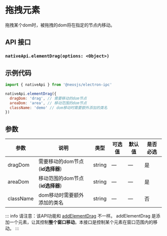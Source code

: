 # 拖拽元素

拖拽某个dom时，被拖拽的dom将在指定的节点内移动。

## API 接口

### `nativeApi.elementDrag(options: <Object>)`
### 

## 示例代码

```js
import { nativeApi } from '@neosjs/electron-ipc'

nativeApi.elementDrag({
  dragDom: 'drag', // 需要移动的dom节点
  areaDom: 'area', // 移动范围的dom节点
  className: 'demo' // dom移动时需要额外添加的类名
})
```

## 参数

| 参数 | 说明    | 类型   | 可选值 | 默认值 | 是否必选 | 
| ---- | ------- | ------ | ------ | ------ | ------ |
| dragDom | 需要移动的dom节点(**id选择器**) | string | —      | —      | 是 |
| areaDom | 移动范围的dom节点(**id选择器**) | string | —      | —      | 是 |
| className | dom移动时需要额外添加的类名 | string | —      | —      | 否 |

::: info 
请注意：该API功能和 [addElementDrag](addElementDrag.html) 不一样。 addElementDrag 是添加一个元素，让其控制**整个窗口移动**。本接口是控制某个元素在窗口范围内的移动。
:::
